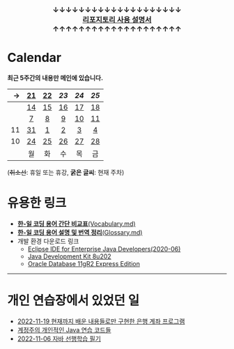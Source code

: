 ### <p align="center">↓↓↓↓↓↓↓↓↓↓↓↓↓↓↓↓↓↓↓↓<br><a href="/999999_ETC/0_docs/HowTo.md"><b>리포지토리 사용 설명서</b></a><br>↑↑↑↑↑↑↑↑↑↑↑↑↑↑↑↑↑↑↑↑</p>

# Calendar

**최근 5주간의 내용만 메인에 있습니다.**

| → | [21](/221011-_JAVA/221121/) | [22](/221011-_JAVA/221122/) | _23_ | _24_ | _25_ |
|--:|:-:|:-:|:-:|:-:|:-:|
|| [14](/221011-_JAVA/221114/) | [15](/221011-_JAVA/221115/) | [16](/221011-_JAVA/221116/) | [17](/221011-_JAVA/221117/) | [18](/221011-_JAVA/221118/) |
|| [7](/221011-_JAVA/221107/) | [8](/221011-_JAVA/221108/) | [9](/221011-_JAVA/221109/) | [10](/221011-_JAVA/221110/) | [11](/221011-_JAVA/221111/) |
| 11 | [31](/221011-_JAVA/22-10/221031/) | [1](/221011-_JAVA/221101/) | [2](/221011-_JAVA/221102/) | [3](/221011-_JAVA/221103/) | [4](/221011-_JAVA/221104/) |
| 10 | [24](/221011-_JAVA/22-10/221024/) | [25](/221011-_JAVA/22-10/221025/) | [26](/221011-_JAVA/22-10/221026/) | [27](/221011-_JAVA/22-10/221027/) | [28](/221011-_JAVA/22-10/221028/) |
|| 월 | 화 | 수 | 목 | 금 |

(~~취소선~~: 휴일 또는 휴강, **굵은 글씨**: 현재 주차)

# 유용한 링크

- [**한-일 코딩 용어 간단 비교표**(Vocabulary.md)](/999999_ETC/0_docs/Vocabulary.md)
- [**한-일 코딩 용어 설명 및 번역 정리**(Glossary.md)](/999999_ETC/0_docs/Glossary.md)
- 개발 환경 다운로드 링크
    - [Eclipse IDE for Enterprise Java Developers(2020-06)](https://www.eclipse.org/downloads/download.php?file=/technology/epp/downloads/release/2020-06/R/eclipse-jee-2020-06-R-win32-x86_64.zip)
    - [Java Development Kit 8u202](https://www.oracle.com/kr/java/technologies/javase/javase8-archive-downloads.html)
    - [Oracle Database 11gR2 Express Edition](https://www.oracle.com/database/technologies/xe-prior-release-downloads.html)
    
---

# 개인 연습장에서 있었던 일

- [2022-11-19 현재까지 배운 내용들로만 구현한 은행 계좌 프로그램](/999999_ETC/1_java/exercises/221119_interfaces_example/)
- [계정주의 개인적인 Java 연습 코드들](/999999_ETC/1_java/src/exercises/)
- [2022-11-06 자바 선행학습 필기](/999999_ETC/1_java/docs/221106_abstract.md)
